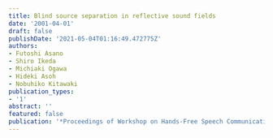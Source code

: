 ```yaml
---
title: Blind source separation in reflective sound fields
date: '2001-04-01'
draft: false
publishDate: '2021-05-04T01:16:49.472775Z'
authors:
- Futoshi Asano
- Shiro Ikeda
- Michiaki Ogawa
- Hideki Asoh
- Nobuhiko Kitawaki
publication_types:
- '1'
abstract: ''
featured: false
publication: '*Proceedings of Workshop on Hands-Free Speech Communication 2001 (HSC2001)*'
---
```

